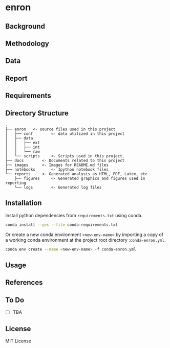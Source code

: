 # enron

## Background

## Methodology

## Data

## Report

## Requirements

## Directory Structure
```
.
├── enron	<- source files used in this project
│   ├── conf		<- data utilized in this project
│   ├── data
│   │   ├── ext
│   │   ├── int
│   │   └── raw
│   └── scripts		<- Scripts used in this project.
├── docs		<- Documents related to this project
├── images		<- Images for README.md files
├── notebooks		<- Ipython notebook files
└── reports		<- Generated analysis as HTML, PDF, Latex, etc
    ├── figures		<- Generated graphics and figures used in reporting
    └── logs		<- Generated log files
```
## Installation
Install python dependencies from  `requirements.txt` using conda.
```bash
conda install --yes --file conda-requirements.txt
```

Or create a new conda environment `<new-env-name>` by importing a copy of a working conda environment at the project root directory :`conda-enron.yml`.
```bash
conda env create --name <new-env-name> -f conda-enron.yml
```
## Usage

## References

## To Do
- [ ] TBA

## License
MIT License

